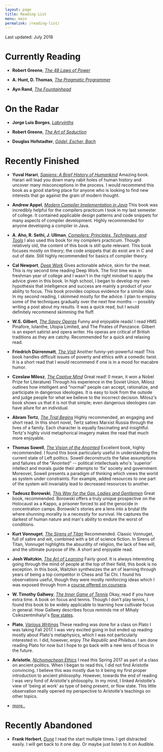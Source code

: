 ```yaml
---
layout: page
title: Reading List
menu: main
permalink: /reading-list/
---
```

Last updated: July 2018

# Currently Reading

* __Robert Greene__, [_The 48 Laws of Power_](https://amzn.to/2NhlO7r)

* __A. Hunt, D. Thomas__, [_The Pragmatic Programmer_](https://amzn.to/2uAfu2S)

* __Ayn Rand__, [_The Fountainhead_](https://amzn.to/2NflpSJ)

# On the Radar


 * __Jorge Luis Borges__, [_Labryinths_](https://amzn.to/2NRuiDs)

 * __Robert Greene__, [_The Art of Seduction_](https://amzn.to/2zOsKXV)

* __Douglas Hofstadter__, [_Gödel, Escher, Bach_](https://amzn.to/2NdYh7e)

<!-- 
* __Thomas Sowell__, [_Intellectuals and Society_](https://www.amazon.com/Intellectuals-Society-Expanded-Thomas-Sowell/dp/0465025226) -->

# Recently Finished

* __Yuval Harari__, [_Sapiens: A Brief History of Humankind_](https://amzn.to/2uzqnSL)
Amazing book. Harari will lead you down many rabit holes of human history and uncover many misconceptions in the process. I would recommend this book as a good starting place for anyone who is looking to find new interests that go against the grain of modern thought. 

* __Andrew Appel__, [_Modern Compiler Implementation in Java_](https://amzn.to/2NNkie6)
This book was incredibly helpful for the compilers practicum I took in my last semester of college. It contained applicable design patterns and code snippets for many aspects of compiler development. Highly recommended for anyone developing a compiler in Java. 


* __A. Aho, R. Sethi, J. Ullman__, [_Compilers: Principles, Techniques, and Tools_](https://amzn.to/2ukZ6nK)
I also used this book for my compilers practicum. Though relatively old, the content of this book is still quite relevant. This book focuses mostly on theory; the code snippets that do exist are in C and out of date. Still highly recommended for basics of compiler theory. 

* __Cal Newport__, [_Deep Work_](https://amzn.to/2Jo2seB)
Gives actionable advice, skim for the meat. This is my second time reading Deep Work. The first time was in freshman year of college and I wasn't in the right mindset to apply the advice given in this book. In high school, I began to develop my own hypothesis that intelligence and success are mainly a product of your ability to focus. This book provides copious evidence for a similar idea. In my second reading, I skimmed mostly for the advice. I plan to employ some of the techniques gradually over the next few months -- possibly writing a post about my results. It was a quick read, but I would definitely recommend skimming the fluff.

* __W.S. Gilbert__, [_The Savoy Operas_](https://amzn.to/2unbBzn)
Funny and enjoyable reads! I read HMS Pinafore, Iolanthe, Utopia Limited, and The Pirates of Penzance. Gilbert is an expert satirist and opera writer. His operas are critical of British traditions as they are catchy. Recommended for a quick and relaxing read.

* __Friedrich Dürrenmatt__, [_The Visit_](https://amzn.to/2zGiCQS)
Another funny-yet-powerful read! This book handles difficult issues of poverty and ethics with a comedic twist. It is a short read that I would recommend if one is in a mood for macabre humor.

* __Czeslaw Milosz__, [_The Captive Mind_](https://amzn.to/2JnUL7W)
Great read! (I mean, it won a Nobel Prize for Literature) Through his experience in the Soviet Union, Milosz outlines how intelligent and "normal" people can accept, rationalize, and participate in dangerous ideologies. It is easy to look from the outside and judge people for what we believe to the incorrect decision. Milosz's book shows us that it is not that simple; even dangerous ideologies can have allure for an individual.

* __Abram Tertz__, [_The Trial Begins_](https://amzn.to/2ujcetF)
Highly recommended, an engaging and short read. In this short novel, Tertz satires Marxist Russia through the lives of a family.
Each character is equally fascinating and insightful. Tertz's highly vivid metaphorical imagery makes the read that much more enjoyable.

* __Thomas Sowell__, [_The Vision of the Anointed_](https://amzn.to/2NfWrTz)
Excellent book, highly recommended. I found this book particularly useful in understanding the current state of Left politics. Sowell deconstructs the false assumptions and failures of the "Anointed" -- political intellectuals who's 'superior' intellect and morals guide their attempts to 'fix' society and government. Moreover, Sowell presents a paradigm of thinking which views the world as system under constraints. For example, added resources to one part of the system will invariably lead to decreased resources to another.

* __Tadeusz Borowski__, [_This Way for the Gas, Ladies and Gentlemen_](https://amzn.to/2up8MNY)
Great book, recommended. Borowski offers a truly unique prospective on the Holocaust as a Kappo, a prisoner forced to aid the genocide in concentration camps. Borowski's stories are a lens into a brutal life where shunning morality is a necessity for survival. He captures the darkest of human nature and man's ability to endure the worst of conditions.

* __Kurt Vonnuget__, [_The Sirens of Titan_](https://amzn.to/2JnmVji)
Recommended. Classic Vonnuget, full of satire and wit, combined with a bit of science fiction. In Sirens of Titan, Vonnuget highlights the absurdity of religion, the lack of free will, and the ultimate purpose of life. A short and enjoyable read.

* __Josh Waitzkin__, [_The Art of Learning_](https://amzn.to/2L72PPj)
Fairly good. It is always interesting going through the mind of people at the top of their field, this book is no exception. In this book, Waitzkin synthesizes the art of learning through years of being a top competitor in Chess and Tai Chi. I found his observations useful, though they were mostly reinforcing ideas which I was exposed through from a [course offered on coursera](https://www.coursera.org/learn/learning-how-to-learn).

* __W. Timothy Gallwey__, [_The Inner Game of Tennis_](https://amzn.to/2NRmHoi) Okay, read if you have extra time. A book on focus and tennis. Though I don't play tennis, I found this book to be widely applicable to learning how cultivate focus in general. How Gallwey describes focus reminds me of Mihaly Csikszentmihalyi's [flow states](https://www.ted.com/talks/mihaly_csikszentmihalyi_on_flow).

* __Plato__, [_Various Writings_](https://amzn.to/2NOUkqN)
These reading was done for a class on Plato I was taking Fall 2017. I was very excited going in but ended up reading mostly about Plato's metaphysics, which I was not particularly interested in. I did, however, enjoy _The Republic_ and _Philebus_. I am done reading Plato for now but I hope to go back with a new lens of focus in the future.

* __Aristotle__, [_Nichomachean Ethics_](https://amzn.to/2LeTzWe)
I read this Spring 2017 as part of a class on ancient politics. When I began to read this, I did not find Aristotle convincing. I believe this was mostly due to it being my first proper introduction to ancient philosophy. However, towards the end of reading I was very fond of Aristotle's philosophy. In my mind, I linked Aristotle's view of 'being at work' as type of being present, or flow state. This little observation really opened my perspective to Aristotle's teachings on other topics.

* [more..](/reading-archive/)

# Recently Abandoned
* __Frank Herbert__, [_Dune_](https://amzn.to/2uGOD5F)
I read the start multiple times. I get distracted easily. I will get back to it one day. Or maybe just listen to it on Audible.
